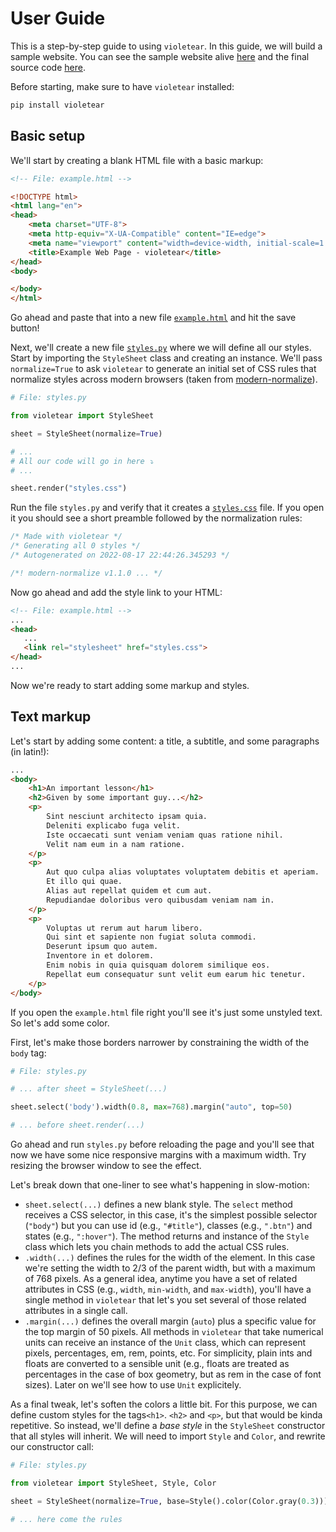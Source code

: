 # User Guide

This is a step-by-step guide to using `violetear`. In this guide, we will build a sample website. You can see the sample website alive [here](example.html) and the final source code [here](https://github.com/apiad/violetear/tree/main/docs/example.html).

Before starting, make sure to have `violetear` installed:

```bash
pip install violetear
```

## Basic setup

We'll start by creating a blank HTML file with a basic markup:

```html
<!-- File: example.html -->

<!DOCTYPE html>
<html lang="en">
<head>
    <meta charset="UTF-8">
    <meta http-equiv="X-UA-Compatible" content="IE=edge">
    <meta name="viewport" content="width=device-width, initial-scale=1.0">
    <title>Example Web Page - violetear</title>
</head>
<body>

</body>
</html>
```

Go ahead and paste that into a new file [`example.html`](example.html) and hit the save button!

Next, we'll create a new file [`styles.py`](styles.py) where we will define all our styles. Start by importing the `StyleSheet` class and creating an instance. We'll pass `normalize=True` to ask `violetear` to generate an initial set of CSS rules that normalize styles across modern browsers (taken from [modern-normalize](https://github.com/sindresorhus/modern-normalize)).

```python
# File: styles.py

from violetear import StyleSheet

sheet = StyleSheet(normalize=True)

# ...
# All our code will go in here ⤵️
# ...

sheet.render("styles.css")
```

Run the file `styles.py` and verify that it creates a [`styles.css`](styles.css) file. If you open it you should see a short preamble followed by the normalization rules:

```css
/* Made with violetear */
/* Generating all 0 styles */
/* Autogenerated on 2022-08-17 22:44:26.345293 */

/*! modern-normalize v1.1.0 ... */
```

Now go ahead and add the style link to your HTML:

```html
<!-- File: example.html -->
...
<head>
   ...
   <link rel="stylesheet" href="styles.css">
</head>
...
```

Now we're ready to start adding some markup and styles.

## Text markup

Let's start by adding some content: a title, a subtitle, and some paragraphs (in latin!):

```html
...
<body>
    <h1>An important lesson</h1>
    <h2>Given by some important guy...</h2>
    <p>
        Sint nesciunt architecto ipsam quia.
        Deleniti explicabo fuga velit.
        Iste occaecati sunt veniam veniam quas ratione nihil.
        Velit nam eum in a nam ratione.
    </p>
    <p>
        Aut quo culpa alias voluptates voluptatem debitis et aperiam.
        Et illo qui quae.
        Alias aut repellat quidem et cum aut.
        Repudiandae doloribus vero quibusdam veniam nam in.
    </p>
    <p>
        Voluptas ut rerum aut harum libero.
        Qui sint et sapiente non fugiat soluta commodi.
        Deserunt ipsum quo autem.
        Inventore in et dolorem.
        Enim nobis in quia quisquam dolorem similique eos.
        Repellat eum consequatur sunt velit eum earum hic tenetur.
    </p>
</body>
```

If you open the `example.html` file right you'll see it's just some unstyled text. So let's add some color.

First, let's make those borders narrower by constraining the width of the `body` tag:

```python
# File: styles.py

# ... after sheet = StyleSheet(...)

sheet.select('body').width(0.8, max=768).margin("auto", top=50)

# ... before sheet.render(...)
```

Go ahead and run `styles.py` before reloading the page and you'll see that now we have some nice responsive margins with a maximum width. Try resizing the browser window to see the effect.

Let's break down that one-liner to see what's happening in slow-motion:

- `sheet.select(...)` defines a new blank style. The `select` method receives a CSS selector, in this case, it's the simplest possible selector (`"body"`) but you can use id (e.g., `"#title"`), classes (e.g., `".btn"`) and states (e.g., `":hover"`). The method returns and instance of the `Style` class which lets you chain methods to add the actual CSS rules.
- `.width(...)` defines the rules for the width of the element. In this case we're setting the width to 2/3 of the parent width, but with a maximum of 768 pixels. As a general idea, anytime you have a set of related attributes in CSS (e.g., `width`, `min-width`, and `max-width`), you'll have a single method in `violetear` that let's you set several of those related attributes in a single call.
- `.margin(...)` defines the overall margin (`auto`) plus a specific value for the top margin of 50 pixels. All methods in `violetear` that take numerical units can receive an instance of the `Unit` class, which can represent pixels, percentages, em, rem, points, etc. For simplicity, plain ints and floats are converted to a sensible unit (e.g., floats are treated as percentages in the case of box geometry, but as rem in the case of font sizes). Later on we'll see how to use `Unit` explicitely.

As a final tweak, let's soften the colors a little bit. For this purpose, we can define custom styles for the tags`<h1>`. `<h2>` and `<p>`, but that would be kinda repetitive. So instead, we'll define a *base style* in the `StyleSheet` constructor that all styles will inherit. We will need to import `Style` and `Color`, and rewrite our constructor call:

```python
# File: styles.py

from violetear import StyleSheet, Style, Color

sheet = StyleSheet(normalize=True, base=Style().color(Color.gray(0.3)))

# ... here come the rules
```
